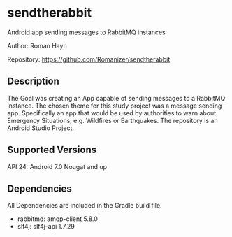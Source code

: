 # sendtherabbit
Android app sending messages to RabbitMQ instances

Author: Roman Hayn

Repository: https://github.com/Romanizer/sendtherabbit

## Description
The Goal was creating an App capable of sending messages to a RabbitMQ instance.
The chosen theme for this study project was a message sending app.
Specifically an app that would be used by authorities to 
warn about Emergency Situations, e.g. Wildfires or Earthquakes.
The repository is an Android Studio Project.


## Supported Versions
API 24: Android 7.0 Nougat and up

## Dependencies
All Dependencies are included in the Gradle build file.
* rabbitmq: amqp-client 5.8.0
* slf4j: slf4j-api 1.7.29
